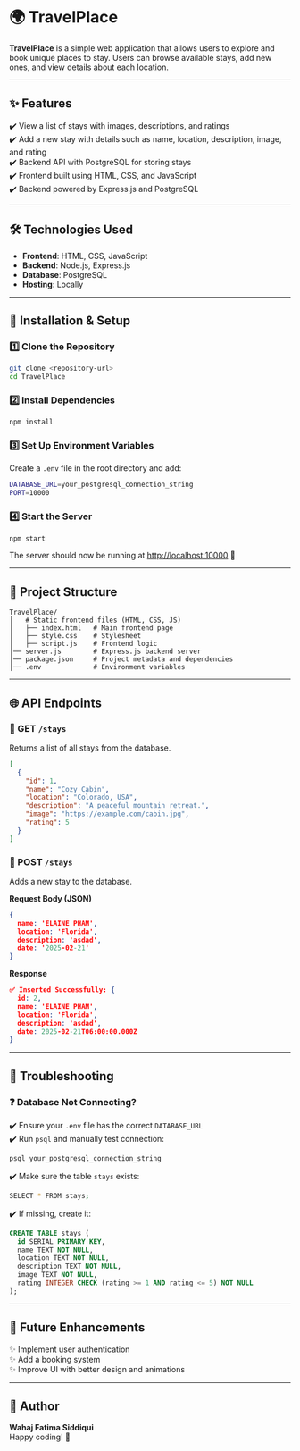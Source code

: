 # 🌍 TravelPlace

**TravelPlace** is a simple web application that allows users to explore and book unique places to stay. Users can browse available stays, add new ones, and view details about each location.

---

## ✨ Features

✔️ View a list of stays with images, descriptions, and ratings  
✔️ Add a new stay with details such as name, location, description, image, and rating  
✔️ Backend API with PostgreSQL for storing stays  
✔️ Frontend built using HTML, CSS, and JavaScript  
✔️ Backend powered by Express.js and PostgreSQL  

---

## 🛠️ Technologies Used

- **Frontend**: HTML, CSS, JavaScript  
- **Backend**: Node.js, Express.js  
- **Database**: PostgreSQL  
- **Hosting**: Locally  

---

## 🚀 Installation & Setup

### 1️⃣ Clone the Repository
```sh
git clone <repository-url>
cd TravelPlace
```

### 2️⃣ Install Dependencies
```sh
npm install
```

### 3️⃣ Set Up Environment Variables
Create a `.env` file in the root directory and add:
```sh
DATABASE_URL=your_postgresql_connection_string
PORT=10000
```

### 4️⃣ Start the Server
```sh
npm start
```
The server should now be running at [http://localhost:10000](http://localhost:10000) 🎉

---

## 📂 Project Structure
```
TravelPlace/
│   # Static frontend files (HTML, CSS, JS)
│   ├── index.html   # Main frontend page
│   ├── style.css    # Stylesheet
│   ├── script.js    # Frontend logic
│── server.js        # Express.js backend server
│── package.json     # Project metadata and dependencies
│── .env             # Environment variables
```

---

## 🌐 API Endpoints

### 🔹 GET `/stays`
Returns a list of all stays from the database.
```json
[
  {
    "id": 1,
    "name": "Cozy Cabin",
    "location": "Colorado, USA",
    "description": "A peaceful mountain retreat.",
    "image": "https://example.com/cabin.jpg",
    "rating": 5
  }
]
```

### 🔹 POST `/stays`
Adds a new stay to the database.

**Request Body (JSON)**
```json
{
  name: 'ELAINE PHAM',
  location: 'Florida',
  description: 'asdad',
  date: '2025-02-21'
}
```

**Response**
```json
✅ Inserted Successfully: {
  id: 2,
  name: 'ELAINE PHAM',
  location: 'Florida',
  description: 'asdad',
  date: 2025-02-21T06:00:00.000Z
}
```

---

## 🔧 Troubleshooting

### ❓ Database Not Connecting?
✔️ Ensure your `.env` file has the correct `DATABASE_URL`  
✔️ Run `psql` and manually test connection:
```sh
psql your_postgresql_connection_string
```
✔️ Make sure the table `stays` exists:
```sh
SELECT * FROM stays;
```
✔️ If missing, create it:
```sql
CREATE TABLE stays (
  id SERIAL PRIMARY KEY,
  name TEXT NOT NULL,
  location TEXT NOT NULL,
  description TEXT NOT NULL,
  image TEXT NOT NULL,
  rating INTEGER CHECK (rating >= 1 AND rating <= 5) NOT NULL
);
```

---

## 🚀 Future Enhancements

✨ Implement user authentication  
✨ Add a booking system  
✨ Improve UI with better design and animations  

---

## 👤 Author
**Wahaj Fatima Siddiqui**  
Happy coding! 🚀

